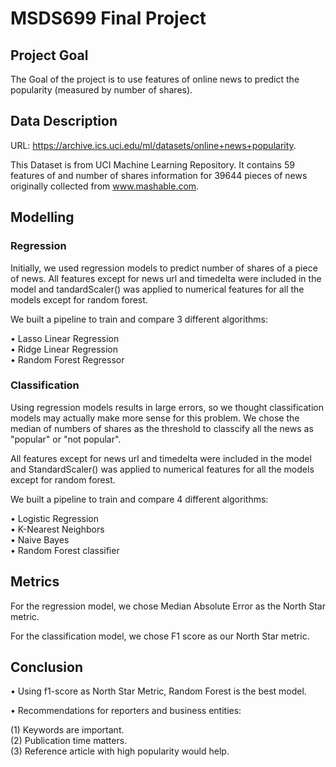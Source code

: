 # MSDS699 Final Project
## Project Goal
The Goal of the project is to use features of online news to predict the popularity (measured by number of shares).
## Data Description
URL: https://archive.ics.uci.edu/ml/datasets/online+news+popularity.  
  
This Dataset is from UCI Machine Learning Repository. It contains 59 features of and number of shares information for 39644 pieces of news originally collected from www.mashable.com.
## Modelling
### Regression
Initially, we used regression models to predict number of shares of a piece of news. All features except for news url and timedelta were included in the model and tandardScaler() was applied to numerical features for all the models except for random forest.  
  
We built a pipeline to train and compare 3 different algorithms: 
  
• Lasso Linear Regression  
• Ridge Linear Regression  
• Random Forest Regressor   
### Classification
Using regression models results in large errors, so we thought classification models may actually make more sense for this problem. We chose the median of numbers of shares as the threshold to classcify all the news as "popular" or "not popular". 
  
All features except for news url and timedelta were included in the model and StandardScaler() was applied to numerical features for all the models except for random forest.  
  
We built a pipeline to train and compare 4 different algorithms:  
  
• Logistic Regression  
• K-Nearest Neighbors  
• Naive Bayes  
• Random Forest classifier  
## Metrics
For the regression model, we chose Median Absolute Error as the North Star metric.  
  
For the classification model, we chose F1 score as our North Star metric.
## Conclusion
• Using f1-score as North Star Metric, Random Forest is the best model.  
  
• Recommendations for reporters and business entities:  
  
(1) Keywords are important.  
(2) Publication time matters.   
(3) Reference article with high popularity would help.
